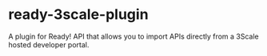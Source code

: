 ready-3scale-plugin
===================

A plugin for Ready! API that allows you to import APIs directly from a 3Scale hosted developer portal. 

